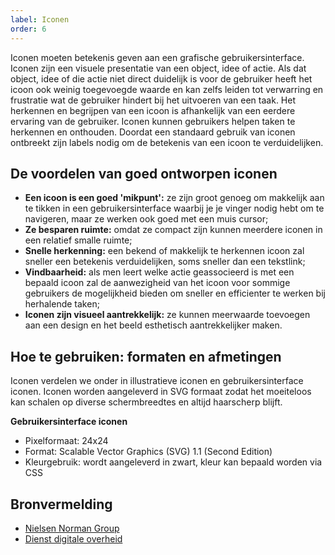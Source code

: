 ```yaml
---
label: Iconen
order: 6
---
```

Iconen moeten betekenis geven aan een grafische gebruikersinterface. Iconen zijn een visuele  presentatie van een object, idee of actie. Als dat object, idee of die actie niet direct duidelijk is voor de gebruiker heeft het icoon ook weinig toegevoegde waarde en kan zelfs leiden tot verwarring en frustratie wat de gebruiker hindert bij het uitvoeren van een taak. Het herkennen en begrijpen van een icoon is afhankelijk van een eerdere ervaring van de gebruiker. Iconen kunnen gebruikers helpen taken te herkennen en onthouden. Doordat een standaard gebruik van iconen ontbreekt zijn labels nodig om de betekenis van een icoon te verduidelijken.

## De voordelen van goed ontworpen iconen

- **Een icoon is een goed 'mikpunt':** ze zijn groot genoeg om makkelijk aan te tikken in een gebruikersinterface waarbij je je vinger nodig hebt om te navigeren, maar ze werken ook goed met een muis cursor;
- **Ze besparen ruimte:** omdat ze compact zijn kunnen meerdere iconen in een relatief smalle ruimte;
- **Snelle herkenning:** een bekend of makkelijk te herkennen icoon zal sneller een betekenis verduidelijken, soms sneller dan een tekstlink;
- **Vindbaarheid:** als men leert welke actie geassocieerd is met een bepaald icoon zal de aanwezigheid van het icoon voor sommige gebruikers de mogelijkheid bieden om sneller en efficienter te werken bij herhalende taken;
- **Iconen zijn visueel aantrekkelijk:** ze kunnen meerwaarde toevoegen aan een design en het beeld esthetisch aantrekkelijker maken.

## Hoe te gebruiken: formaten en afmetingen
Iconen verdelen we onder in illustratieve iconen en gebruikersinterface iconen. Iconen worden aangeleverd in SVG formaat zodat het moeiteloos kan schalen op diverse schermbreedtes en altijd haarscherp blijft.

**Gebruikersinterface iconen**
- Pixelformaat: 24x24
- Format: Scalable Vector Graphics (SVG) 1.1 (Second Edition)
- Kleurgebruik: wordt aangeleverd in zwart, kleur kan bepaald worden via CSS

## Bronvermelding
- [Nielsen Norman Group](https://www.nngroup.com/)
- [Dienst digitale overheid](https://www.digitoegankelijk.nl)